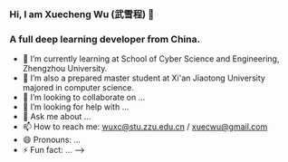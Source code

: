 ### Hi, I am Xuecheng Wu (武雪程) 👋

### A full deep learning developer from China.

- 🔭 I’m currently learning at School of Cyber Science and Engineering, Zhengzhou University.
- 🌱 I’m also a prepared master student at Xi'an Jiaotong University majored in computer science.
- 👯 I’m looking to collaborate on ...
- 🤔 I’m looking for help with ...
- 💬 Ask me about ...
- 📫 How to reach me: wuxc@stu.zzu.edu.cn / xuecwu@gmail.com
- 😄 Pronouns: ...
- ⚡ Fun fact: ...
-->
